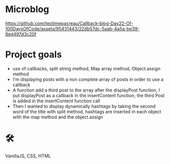 # Microblog
https://github.com/teotimepacreau/Callback-blog-Day22-Of-100DaysOfCode/assets/95431443/22db57dc-5aab-4a5a-be39-8ed497d3c20f

# Project goals
- use of callbacks, split string method, Map array method, Object.assign method
- I'm displaying posts with a non complete array of posts in order to use a callback
- A function add a third post to the array after the displayPost function, I put displayPost as a callback in the insertContent function, the third Post is added in the insertContent function call
- Then I wanted to display dynamically hashtags by taking the second word of the title with split method, hashtags are inserted in each object with the map method and the object.assign

# 🛠️
VanillaJS, CSS, HTML
